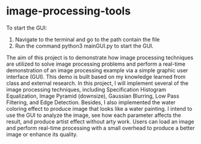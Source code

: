 # image-processing-tools
To start the GUI: 
1. Navigate to the terminal and go to the path contain the file
2. Run the command python3 mainGUI.py to start the GUI.



The aim of this project is to demonstrate how image processing techniques are 
utilized to solve image processing problems and perform a real-time 
demonstration of an image processing example via a simple graphic user interface (GUI).
This demo is built based on my knowledge learned from class and external research. 
In this project, I will implement several of the image processing techniques, 
including Specification Histogram Equalization, Image Pyramid (downsize), Gaussian 
Blurring, Low Pass Filtering, and Edge Detection. Besides, I also implemented
 the water coloring effect to produce image that looks like a water painting.
 I intend to use the GUI to analyze the image, see how each parameter affects
 the result, and produce artist effect without arty work. Users can load an 
image and perform real-time processing with a small overhead to produce a better
 image or enhance its quality.
